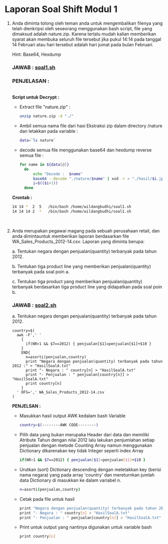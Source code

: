 # Laporan Soal Shift Modul 1

1. Anda diminta tolong oleh teman anda untuk mengembalikan filenya yang telah dienkripsi oleh seseorang menggunakan bash script, file yang dimaksud adalah nature.zip. Karena terlalu mudah kalian memberikan syarat akan membuka seluruh file tersebut jika pukul 14:14 pada tanggal 14 Februari atau hari tersebut adalah hari jumat pada bulan Februari.

    Hint: Base64, Hexdump

    ### JAWAB : [soal1.sh](/soal1.sh)
    
    ### PENJELASAN :
    <br> **Script untuk Decrypt :**
    - Extract file "nature.zip" :
      ```sh
      unzip nature.zip -d "./"
      ```
    - Ambil semua nama file dari hasi Ekstraksi zip dalam directory /nature dan letakkan pada variable :
      ```sh
      data=`ls nature`
      ```
    - decode semua file menggunakan base64 dan hexdump reverse semua file :
      ```sh
      for name in ${data[@]}
        do
            echo "Decode :  $name"
            base64 --decode "./nature/$name" | xxd -r > "./hasil/$i.jpeg"
            i=$(($i+1))
        done
      ```
    **Crontab :** 
    ```sh
    14 14 *  2  5   /bin/bash /home/wildangbudhi/soal1.sh
    14 14 14 2  *   /bin/bash /home/wildangbudhi/soal1.sh
    ```
    <br>
2. Anda merupakan pegawai magang pada sebuah perusahaan retail, dan anda dimintauntuk memberikan laporan berdasarkan file WA_Sales_Products_2012-14.csv. Laporan yang diminta berupa:

    a. Tentukan negara dengan penjualan(quantity) terbanyak pada tahun 2012.
    
    b. Tentukan tiga product line yang memberikan penjualan(quantity) terbanyak pada soal poin a.
    
    c. Tentukan tiga product yang memberikan penjualan(quantity) terbanyak berdasarkan tiga product line yang didapatkan pada soal poin b.

    ### JAWAB : [soal2.sh](/soal2.sh)
    a. Tentukan negara dengan penjualan(quantity) terbanyak pada tahun 2012.
    ```
    country=$( 
      awk -F',' '
        {
          if(NR>1 && $7==2012) { penjualan[$1]=penjualan[$1]+$10 }
        }
        END{
          n=asorti(penjualan,country)
          print "Negara dengan penjualan(quantity) terbanyak pada tahun 2012 :" > "HasilSoalA.txt"
          print "- Negara : " country[n] > "HasilSoalA.txt"
          print "- Penjualan : " penjualan[country[n]] > "HasilSoalA.txt"
          print country[n]
        }
      ' OFS=',' WA_Sales_Products_2012-14.csv 
    ) 
    ```
    **PENJELSAN :**
	- Masukkan hasil output AWK kedalam bash Variable
		```sh
		country=$(--------AWK CODE--------)
		```
    - Pilih data yang bukan merupaka Header dari data dan memiliki Atribute Tahun dengan nilai 2012 lalu lakukan penjumlahan setiap penjualan dengan metode Counting Array namun menggunakan Dictionary dikarenakan key tidak Integer seperti index Array
		```sh
		if(NR>1 && $7==2012) { penjualan[$1]=penjualan[$1]+$10 }
		```
	- Urutkan (sort) Dictionary descending dengan meletakkan key (berisi nama negara) yang pada array 'country' dan mereturnkan jumlah data Dictionary di masukkan ke dalam variabel n. 
		```sh
		n=asorti(penjualan,country)
		```
	- Cetak pada file untuk hasil
		```sh
		print "Negara dengan penjualan(quantity) terbanyak pada tahun 2012 :" > "HasilSoalA.txt"
		print "- Negara : " country[n] > "HasilSoalA.txt"
		print "- Penjualan : " penjualan[country[n]] > "HasilSoalA.txt"
	    ```
	- Print untuk output yang nantinya digunakan untuk variable bash
		```sh
		print country[n]
		```
